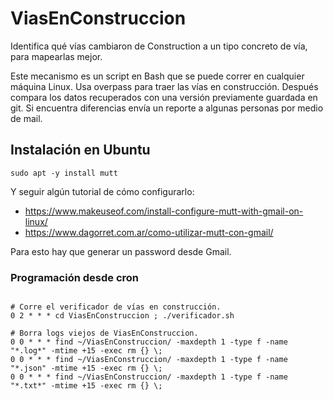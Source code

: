 # ViasEnConstruccion
Identifica qué vías cambiaron de Construction a un tipo concreto de vía, para mapearlas mejor.

Este mecanismo es un script en Bash que se puede correr en cualquier máquina Linux.
Usa overpass para traer las vías en construcción. 
Después compara los datos recuperados con una versión previamente guardada en git.
Si encuentra diferencias envía un reporte a algunas personas por medio de mail.

## Instalación en Ubuntu

```
sudo apt -y install mutt
```

Y seguir algún tutorial de cómo configurarlo:

* https://www.makeuseof.com/install-configure-mutt-with-gmail-on-linux/
* https://www.dagorret.com.ar/como-utilizar-mutt-con-gmail/

Para esto hay que generar un password desde Gmail.


###  Programación desde cron

```

# Corre el verificador de vías en construcción.
0 2 * * * cd ViasEnConstruccion ; ./verificador.sh

# Borra logs viejos de ViasEnConstruccion.
0 0 * * * find ~/ViasEnConstruccion/ -maxdepth 1 -type f -name "*.log*" -mtime +15 -exec rm {} \;
0 0 * * * find ~/ViasEnConstruccion/ -maxdepth 1 -type f -name "*.json" -mtime +15 -exec rm {} \;
0 0 * * * find ~/ViasEnConstruccion/ -maxdepth 1 -type f -name "*.txt*" -mtime +15 -exec rm {} \;

